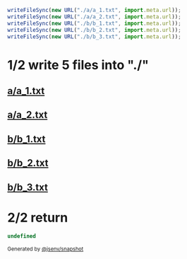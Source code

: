 ```js
writeFileSync(new URL("./a/a_1.txt", import.meta.url));
writeFileSync(new URL("./a/a_2.txt", import.meta.url));
writeFileSync(new URL("./b/b_1.txt", import.meta.url));
writeFileSync(new URL("./b/b_2.txt", import.meta.url));
writeFileSync(new URL("./b/b_3.txt", import.meta.url));
```

# 1/2 write 5 files into "./"

## [a/a_1.txt](./1_write_in_2_dir/a/a_1.txt)

## [a/a_2.txt](./1_write_in_2_dir/a/a_2.txt)

## [b/b_1.txt](./1_write_in_2_dir/b/b_1.txt)

## [b/b_2.txt](./1_write_in_2_dir/b/b_2.txt)

## [b/b_3.txt](./1_write_in_2_dir/b/b_3.txt)

# 2/2 return

```js
undefined
```

<sub>
  Generated by <a href="https://github.com/jsenv/core/tree/main/packages/independent/snapshot">@jsenv/snapshot</a>
</sub>